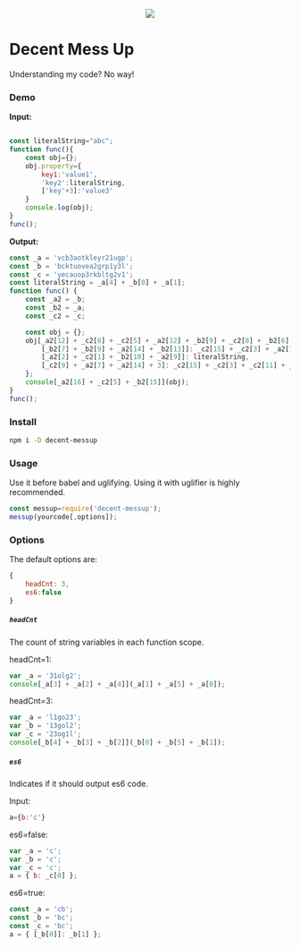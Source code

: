 <p align="center">
    <img src="http://blackmiaool.com/decent-messup/header.jpg">  
</p>

# Decent Mess Up

Understanding my code? No way!

### Demo

**Input:**

```js

const literalString="abc";
function func(){
    const obj={};
    obj.property={
        key1:'value1',
        'key2':literalString,
        ['key'+3]:'value3'
    }
    console.log(obj);    
}
func();

```
**Output:**

```js
const _a = 'vcb3aotkleyr21ugp';
const _b = 'bcktuovea2grp1y3l';
const _c = 'yecauop3rkbltg2v1';
const literalString = _a[4] + _b[0] + _a[1];
function func() {
    const _a2 = _b;
    const _b2 = _a;
    const _c2 = _c;

    const obj = {};
    obj[_a2[12] + _c2[8] + _c2[5] + _a2[12] + _b2[9] + _c2[8] + _b2[6] + _a2[14]] = {
        [_b2[7] + _b2[9] + _a2[14] + _b2[13]]: _c2[15] + _c2[3] + _a2[16] + _b2[14] + _c2[1] + _a2[13],
        [_a2[2] + _c2[1] + _b2[10] + _a2[9]]: literalString,
        [_c2[9] + _a2[7] + _a2[14] + 3]: _c2[15] + _c2[3] + _c2[11] + _b2[14] + _a2[7] + _a2[15]
    };
    console[_a2[16] + _c2[5] + _b2[15]](obj);
}
func();

```

### Install

```bash
npm i -D decent-messup
```

### Usage
Use it before babel and uglifying. Using it with uglifier is highly recommended.

```js
const messup=require('decent-messup');
messup(yourcode[,options]);
```

### Options

The default options are:

```js
{
    headCnt: 3,
    es6:false
}
```

##### `headCnt`
The count of string variables in each function scope.

headCnt=1:

```js
var _a = '31olg2';
console[_a[3] + _a[2] + _a[4]](_a[1] + _a[5] + _a[0]);
```

headCnt=3:

```js
var _a = 'l1go23';
var _b = '13gol2';
var _c = '23og1l';
console[_b[4] + _b[3] + _b[2]](_b[0] + _b[5] + _b[1]);
```

##### `es6`
Indicates if it should output es6 code.

Input:
```js
a={b:'c'}
```

es6=false:

```js
var _a = 'c';
var _b = 'c';
var _c = 'c';
a = { b: _c[0] };
```

es6=true:

```js
const _a = 'cb';
const _b = 'bc';
const _c = 'bc';
a = { [_b[0]]: _b[1] };
```

